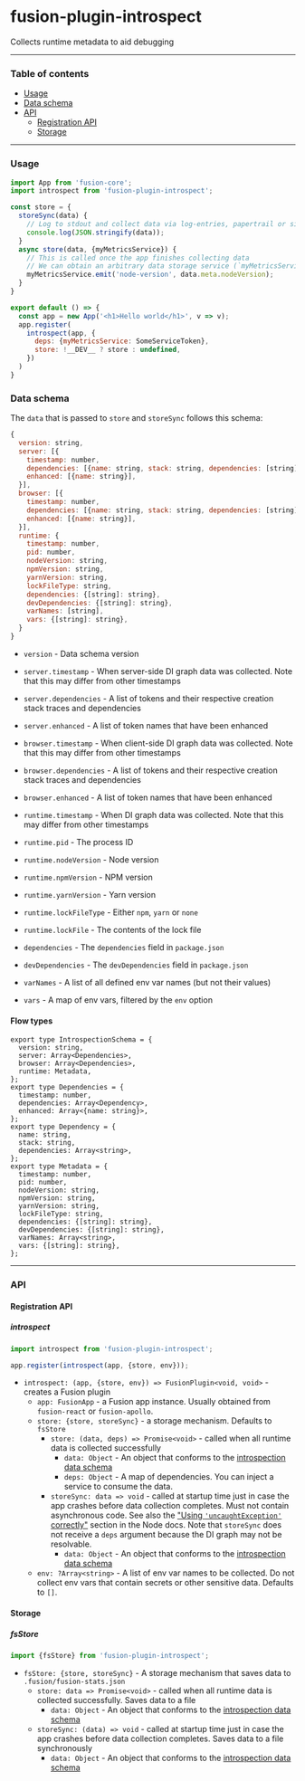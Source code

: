 # fusion-plugin-introspect

Collects runtime metadata to aid debugging

---

### Table of contents

- [Usage](#usage)
- [Data schema](#data-schema)
- [API](#api)
  - [Registration API](#registration-api)
  - [Storage](#storage)

---

### Usage

```js
import App from 'fusion-core';
import introspect from 'fusion-plugin-introspect';

const store = {
  storeSync(data) {
    // Log to stdout and collect data via log-entries, papertrail or similar
    console.log(JSON.stringify(data));
  }
  async store(data, {myMetricsService}) {
    // This is called once the app finishes collecting data
    // We can obtain an arbitrary data storage service (`myMetricsService`) from the DI container
    myMetricsService.emit('node-version', data.meta.nodeVersion);
  }
}

export default () => {
  const app = new App('<h1>Hello world</h1>', v => v);
  app.register(
    introspect(app, {
      deps: {myMetricsService: SomeServiceToken},
      store: !__DEV__ ? store : undefined,
    })
  )
}
```

### Data schema

The `data` that is passed to `store` and `storeSync` follows this schema:

```js
{
  version: string,
  server: [{
    timestamp: number,
    dependencies: [{name: string, stack: string, dependencies: [string]}],
    enhanced: [{name: string}],
  }],
  browser: [{
    timestamp: number,
    dependencies: [{name: string, stack: string, dependencies: [string]}],
    enhanced: [{name: string}],
  }],
  runtime: {
    timestamp: number,
    pid: number,
    nodeVersion: string,
    npmVersion: string,
    yarnVersion: string,
    lockFileType: string,
    dependencies: {[string]: string},
    devDependencies: {[string]: string},
    varNames: [string],
    vars: {[string]: string},
  }
}
```

- `version` - Data schema version
- `server.timestamp` - When server-side DI graph data was collected. Note that this may differ from other timestamps
- `server.dependencies` - A list of tokens and their respective creation stack traces and dependencies
- `server.enhanced` - A list of token names that have been enhanced

- `browser.timestamp` - When client-side DI graph data was collected. Note that this may differ from other timestamps
- `browser.dependencies` - A list of tokens and their respective creation stack traces and dependencies
- `browser.enhanced` - A list of token names that have been enhanced

- `runtime.timestamp` - When DI graph data was collected. Note that this may differ from other timestamps
- `runtime.pid` - The process ID
- `runtime.nodeVersion` - Node version
- `runtime.npmVersion` - NPM version
- `runtime.yarnVersion` - Yarn version
- `runtime.lockFileType` - Either `npm`, `yarn` or `none`
- `runtime.lockFile` - The contents of the lock file
- `dependencies` - The `dependencies` field in `package.json`
- `devDependencies` - The `devDependencies` field in `package.json`
- `varNames` - A list of all defined env var names (but not their values)
- `vars` - A map of env vars, filtered by the `env` option

#### Flow types

```
export type IntrospectionSchema = {
  version: string,
  server: Array<Dependencies>,
  browser: Array<Dependencies>,
  runtime: Metadata,
};
export type Dependencies = {
  timestamp: number,
  dependencies: Array<Dependency>,
  enhanced: Array<{name: string}>,
};
export type Dependency = {
  name: string,
  stack: string,
  dependencies: Array<string>,
};
export type Metadata = {
  timestamp: number,
  pid: number,
  nodeVersion: string,
  npmVersion: string,
  yarnVersion: string,
  lockFileType: string,
  dependencies: {[string]: string},
  devDependencies: {[string]: string},
  varNames: Array<string>,
  vars: {[string]: string},
};
```

---

### API

#### Registration API

##### introspect

```js
import introspect from 'fusion-plugin-introspect';

app.register(introspect(app, {store, env}));
```

- `introspect: (app, {store, env}) => FusionPlugin<void, void>` - creates a Fusion plugin
  - `app: FusionApp` - a Fusion app instance. Usually obtained from `fusion-react` or `fusion-apollo`.
  - `store: {store, storeSync}` - a storage mechanism. Defaults to `fsStore`
    - `store: (data, deps) => Promise<void>` - called when all runtime data is collected successfully
      - `data: Object` - An object that conforms to the [introspection data schema](#data-schema)
      - `deps: Object` - A map of dependencies. You can inject a service to consume the data.
    - `storeSync: data => void` - called at startup time just in case the app crashes before data collection completes. Must not contain asynchronous code. See also the ["Using `'uncaughtException'` correctly"](https://nodejs.org/api/process.html#process_warning_using_uncaughtexception_correctly) section in the Node docs. Note that `storeSync` does not receive a `deps` argument because the DI graph may not be resolvable.
      - `data: Object` - An object that conforms to the [introspection data schema](#data-schema)
  - `env: ?Array<string>` - A list of env var names to be collected. Do not collect env vars that contain secrets or other sensitive data. Defaults to `[]`.

#### Storage

##### fsStore

```js
import {fsStore} from 'fusion-plugin-introspect';
```

- `fsStore: {store, storeSync}` - A storage mechanism that saves data to `.fusion/fusion-stats.json`
  - `store: data => Promise<void>` - called when all runtime data is collected successfully. Saves data to a file
    - `data: Object` - An object that conforms to the [introspection data schema](#data-schema)
  - `storeSync: (data) => void` - called at startup time just in case the app crashes before data collection completes. Saves data to a file synchronously
    - `data: Object` - An object that conforms to the [introspection data schema](#data-schema)
